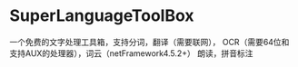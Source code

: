 # SuperLanguageToolBox
一个免费的文字处理工具箱，支持分词，翻译（需要联网），
OCR（需要64位和支持AUX的处理器），词云（netFramework4.5.2+）
朗读，拼音标注
